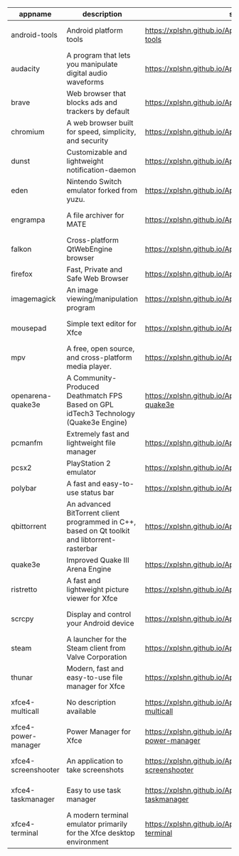 | appname | description | site | download | version |
| ------- | ----------- | ---- | -------- | ------- |
| android-tools | Android platform tools | https://xplshn.github.io/AppBundleHUB#android-tools | https://github.com/xplshn/AppBundleHUB/releases/download/v106-20250619230113/android-tools-19_06_2025-xplshn.dwfs.AppBundle | v106-20250619230113 |
| audacity | A program that lets you manipulate digital audio waveforms | https://xplshn.github.io/AppBundleHUB#audacity | https://github.com/xplshn/AppBundleHUB/releases/download/v106-20250619230113/audacity-19_06_2025-xplshn.dwfs.AppBundle | v106-20250619230113 |
| brave | Web browser that blocks ads and trackers by default | https://xplshn.github.io/AppBundleHUB#brave | https://github.com/xplshn/AppBundleHUB/releases/download/v106-20250619230113/brave-19_06_2025-xplshn.dwfs.AppBundle | v106-20250619230113 |
| chromium | A web browser built for speed, simplicity, and security | https://xplshn.github.io/AppBundleHUB#chromium | https://github.com/xplshn/AppBundleHUB/releases/download/v106-20250619230113/chromium-19_06_2025-xplshn.dwfs.AppBundle | v106-20250619230113 |
| dunst | Customizable and lightweight notification-daemon | https://xplshn.github.io/AppBundleHUB#dunst | https://github.com/xplshn/AppBundleHUB/releases/download/v106-20250619230113/dunst-19_06_2025-xplshn.dwfs.AppBundle | v106-20250619230113 |
| eden | Nintendo Switch emulator forked from yuzu. | https://xplshn.github.io/AppBundleHUB#eden | https://github.com/xplshn/AppBundleHUB/releases/download/v106-20250619230113/eden-19_06_2025-xplshn.dwfs.AppBundle | v106-20250619230113 |
| engrampa | A file archiver for MATE | https://xplshn.github.io/AppBundleHUB#engrampa | https://github.com/xplshn/AppBundleHUB/releases/download/v106-20250619230113/engrampa-19_06_2025-xplshn.dwfs.AppBundle | v106-20250619230113 |
| falkon | Cross-platform QtWebEngine browser | https://xplshn.github.io/AppBundleHUB#falkon | https://github.com/xplshn/AppBundleHUB/releases/download/v106-20250619230113/falkon-19_06_2025-xplshn.dwfs.AppBundle | v106-20250619230113 |
| firefox | Fast, Private and Safe Web Browser | https://xplshn.github.io/AppBundleHUB#firefox | https://github.com/xplshn/AppBundleHUB/releases/download/v106-20250619230113/firefox-19_06_2025-xplshn.dwfs.AppBundle | v106-20250619230113 |
| imagemagick | An image viewing/manipulation program | https://xplshn.github.io/AppBundleHUB#imagemagick | https://github.com/xplshn/AppBundleHUB/releases/download/v106-20250619230113/imageMagick-19_06_2025-xplshn.dwfs.AppBundle | v106-20250619230113 |
| mousepad | Simple text editor for Xfce | https://xplshn.github.io/AppBundleHUB#mousepad | https://github.com/xplshn/AppBundleHUB/releases/download/v106-20250619230113/mousepad-19_06_2025-xplshn.dwfs.AppBundle | v106-20250619230113 |
| mpv | A free, open source, and cross-platform media player. | https://xplshn.github.io/AppBundleHUB#mpv | https://github.com/xplshn/AppBundleHUB/releases/download/v106-20250619230113/mpv-19_06_2025-xplshn.dwfs.AppBundle | v106-20250619230113 |
| openarena-quake3e | A Community-Produced Deathmatch FPS Based on GPL idTech3 Technology (Quake3e Engine) | https://xplshn.github.io/AppBundleHUB#openarena-quake3e | https://github.com/xplshn/AppBundleHUB/releases/download/v106-20250619230113/openarena-quake3e.dwfs.AppBundle | v106-20250619230113 |
| pcmanfm | Extremely fast and lightweight file manager | https://xplshn.github.io/AppBundleHUB#pcmanfm | https://github.com/xplshn/AppBundleHUB/releases/download/v106-20250619230113/pcmanfm-19_06_2025-xplshn.dwfs.AppBundle | v106-20250619230113 |
| pcsx2 | PlayStation 2 emulator | https://xplshn.github.io/AppBundleHUB#pcsx2 | https://github.com/xplshn/AppBundleHUB/releases/download/v106-20250619230113/pcsx2-19_06_2025-xplshn.dwfs.AppBundle | v106-20250619230113 |
| polybar | A fast and easy-to-use status bar | https://xplshn.github.io/AppBundleHUB#polybar | https://github.com/xplshn/AppBundleHUB/releases/download/v106-20250619230113/polybar-19_06_2025-xplshn.dwfs.AppBundle | v106-20250619230113 |
| qbittorrent | An advanced BitTorrent client programmed in C++, based on Qt toolkit and libtorrent-rasterbar | https://xplshn.github.io/AppBundleHUB#qbittorrent | https://github.com/xplshn/AppBundleHUB/releases/download/v106-20250619230113/qbittorrent-19_06_2025-xplshn.dwfs.AppBundle | v106-20250619230113 |
| quake3e | Improved Quake III Arena Engine | https://xplshn.github.io/AppBundleHUB#quake3e | https://github.com/xplshn/AppBundleHUB/releases/download/v106-20250619230113/quake3e.dwfs.AppBundle | v106-20250619230113 |
| ristretto | A fast and lightweight picture viewer for Xfce | https://xplshn.github.io/AppBundleHUB#ristretto | https://github.com/xplshn/AppBundleHUB/releases/download/v106-20250619230113/ristretto-19_06_2025-xplshn.dwfs.AppBundle | v106-20250619230113 |
| scrcpy | Display and control your Android device | https://xplshn.github.io/AppBundleHUB#scrcpy | https://github.com/xplshn/AppBundleHUB/releases/download/v106-20250619230113/scrcpy-19_06_2025-xplshn.AppDir.dwfs.AppBundle | v106-20250619230113 |
| steam | A launcher for the Steam client from Valve Corporation | https://xplshn.github.io/AppBundleHUB#steam | https://github.com/xplshn/AppBundleHUB/releases/download/v106-20250619230113/steam-19_06_2025-xplshn.dwfs.AppBundle | v106-20250619230113 |
| thunar | Modern, fast and easy-to-use file manager for Xfce | https://xplshn.github.io/AppBundleHUB#thunar | https://github.com/xplshn/AppBundleHUB/releases/download/v106-20250619230113/thunar-19_06_2025-xplshn.dwfs.AppBundle | v106-20250619230113 |
| xfce4-multicall | No description available | https://xplshn.github.io/AppBundleHUB#xfce4-multicall | https://github.com/xplshn/AppBundleHUB/releases/download/v106-20250619230113/xfce4-multicall-19_06_2025-xplshn.AppDir.dwfs.AppBundle | v106-20250619230113 |
| xfce4-power-manager | Power Manager for Xfce | https://xplshn.github.io/AppBundleHUB#xfce4-power-manager | https://github.com/xplshn/AppBundleHUB/releases/download/v106-20250619230113/xfce4-power-manager-19_06_2025-xplshn.dwfs.AppBundle | v106-20250619230113 |
| xfce4-screenshooter | An application to take screenshots | https://xplshn.github.io/AppBundleHUB#xfce4-screenshooter | https://github.com/xplshn/AppBundleHUB/releases/download/v106-20250619230113/xfce4-screenshooter-19_06_2025-xplshn.dwfs.AppBundle | v106-20250619230113 |
| xfce4-taskmanager | Easy to use task manager | https://xplshn.github.io/AppBundleHUB#xfce4-taskmanager | https://github.com/xplshn/AppBundleHUB/releases/download/v106-20250619230113/xfce4-taskmanager-19_06_2025-xplshn.dwfs.AppBundle | v106-20250619230113 |
| xfce4-terminal | A modern terminal emulator primarily for the Xfce desktop environment | https://xplshn.github.io/AppBundleHUB#xfce4-terminal | https://github.com/xplshn/AppBundleHUB/releases/download/v106-20250619230113/xfce4-terminal-19_06_2025-xplshn.dwfs.AppBundle | v106-20250619230113 |
